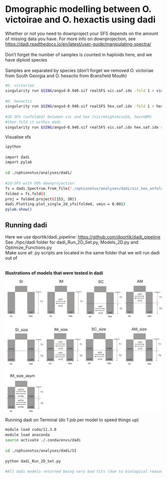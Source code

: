 Dmographic modelling between O. victoirae and O. hexactis using dadi
================

Whether or not you need to downproject your SFS depends on the amount of
missing data you have. For more info on downprojection, see
<https://dadi.readthedocs.io/en/latest/user-guide/manipulating-spectra/>  
<br> Don’t forget the number of samples is counted in haploids here, and
we have diploid species  
<br> Samples are separated by species (don’t forget we removed O.
victoriae from South Georgia and O. hexactis from Bransfield Mouth)

``` bash
#O. victoriae
singularity run $SING/angsd-0.940.sif realSFS vic.saf.idx -fold 1 > vic_rmhighimiss_rmSG.sfs

#O. hexactis
singularity run $SING/angsd-0.940.sif realSFS hex.saf.idx -fold 1 > hex_rmBM.sfs

#2D SFS (unfolded) between vic and hex (vicrmhighimissSG, hexrmBM)
#then fold it within dadi
singularity run $SING/angsd-0.940.sif realSFS vic.saf.idx hex.saf.idx > vic_hex_unfolded.sfs
```

Visualise sfs

``` bash
ipython

import dadi
import pylab

cd ./ophionotus/analyses/dadi/

#2d-SFS with 50% downprojection
fs = dadi.Spectrum.from_file("./ophionotus/analyses/dadi/vic_hex_unfolded.sfs")
folded = fs.fold()
proj = folded.project([153, 30])
dadi.Plotting.plot_single_2d_sfs(folded, vmin = 0.001)
pylab.show()
```

## Running dadi

Here we use dportik/dadi_pipeline:
<https://github.com/dportik/dadi_pipeline> <br> See ./hpc/dadi folder
for dadi_Run_2D_Set.py, Models_2D.py and Optimize_Functions.py  
Make sure all .py scripts are located in the same folder that we will
run dadi out of  
<br>

**Illustrations of models that were tested in dadi**

![img](figures/dadi_9models.png)

Running dadi on Terminal (do 1 job per model to speed things up)

``` bash
module load cuda/11.3.0
module load anaconda
source activate ./.conda/envs/dadi

cd ./ophionotus/analyses/dadi/SI

python dadi_Run_2D_Set.py

#All dadi models returned being very bad fits (due to biological reasons) so we didn't explore the best model & parameter estimates
```
